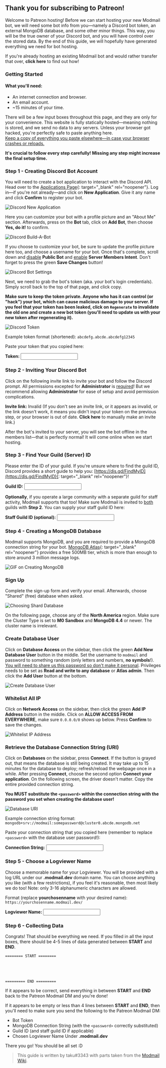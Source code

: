 ## Thank you for subscribing to Patreon!

Welcome to Patreon hosting! Before we can start hosting your new Modmail bot, we will need some bot info from you—namely a Discord bot token, an external MongoDB database, and some other minor things. This way, you will be the true owner of your Discord bot, and you will have control over the stored data. By the end of this guide, we will hopefully have generated everything we need for bot hosting.

If you're already hosting an existing Modmail bot and would rather transfer that over, **click here** to find out how!

### Getting Started

#### What you'll need:
 - An internet connection and browser.
 - An email account.
 - ~15 minutes of your time.

There will be a few input boxes throughout this page, and they are only for your convenience. This website is fully statically hosted—meaning nothing is stored, and we send no data to any servers. Unless your browser got hacked, you're perfectly safe to paste anything here. <br><u>Keep a copy of everything you paste elsewhere—in case your browser crashes or reloads.</u>

**It's crucial to follow every step carefully! Missing any step might increase the final setup time.**


### Step 1 - Creating Discord Bot Account

You will need to create a bot application to interact with the Discord API. Head over to the [Applications Page](https://discordapp.com/developers/applications/){: target="_blank" rel="noopener"}. Log in—if you're not already—and click on **New Application**. Give it any name and click **Confirm** to register your bot. 

![Discord New Application](https://i.imgur.com/sTsk6wz.png)

Here you can customize your bot with a profile picture and an "About Me" section. Afterwards, press on the **Bot** tab, click on **Add Bot**, then choose **Yes, do it!** to confirm.

![Discord Build-A-Bot](https://i.imgur.com/6MikkYq.png)

If you choose to customize your bot, be sure to update the profile picture here too, and choose a username for your bot. Once that's complete, scroll down and <u>disable</u> **Public Bot** and <u>enable</u> **Server Members Intent**. Don't forget to press the green **Save Changes** button!

![Discord Bot Settings](https://i.imgur.com/WljgVfP.png)

Next, we need to grab the bot's token (aka. your bot's login credentials). Simply scroll back to the top of that page, and click copy.

**Make sure to keep the token private. Anyone who has it can control (or "hack") your bot, which can cause malicious damage to your server. If you feel that your token has been leaked, click on `Regenerate` to invalidate the old one and create a new bot token (you'll need to update us with your new token after regenerating it).**

![Discord Token](https://i.imgur.com/1G8oQ8V.png)

Example token format (shortened): `abcdefg.abcde.abcdefg12345`

Paste your token that you copied here:

**Token:** <input id="token" oninput="document.getElementById('enteredtoken').innerText = 'TOKEN=' + this.value; document.getElementById('invitelink').href = document.getElementById('invitelink').innerText = 'https://discord.com/oauth2/authorize?scope=bot&permissions=2953309432&client_id=' + atob(this.value.split('.')[0]);">


### Step 2 - Inviting Your Discord Bot

Click on the following invite link to invite your bot and follow the Discord prompt. All permissions excepted for **Administrator** is <u>required</u>! But we recommend allowing **Administrator** for ease of setup and avoid permission complications.

**Invite link:** <a target="_blank" rel="noopener" id="invitelink">Invalid</a>
(If you don't see an invite link, or it appears as invalid, or the link doesn't work, it means you didn't input your token on the previous step, or your browser is out of date. **Click here** to manually make an invite link.)

After the bot's invited to your server, you will see the bot offline in the members list—that is perfectly normal! It will come online when we start hosting.


### Step 3 - Find Your Guild (Server) ID

Please enter the ID of your guild. If you're unsure where to find the guild ID, Discord provides a short guide to help you: [https://dis.gd/FindMyID](https://dis.gd/FindMyID){: target="_blank" rel="noopener"}!

**Guild ID:** <input id="guild" oninput="document.getElementById('enteredguild').innerText = 'GUILD_ID=' + this.value;">

**Optionally**, if you operate a large community with a separate guild for staff activity, Modmail supports that too! Make sure Modmail is invited to <u>both</u> guilds with **Step 2**. You can supply your staff guild ID here:

**Staff Guild ID (optional):** <input id="staffguild" oninput="if (!this.value){document.getElementById('enteredstaffguild').innerText = ''; document.getElementById('enteredstaffguild').style['display'] = 'none'; document.getElementById('staffguildbr').style['display'] = 'none';} else {document.getElementById('enteredstaffguild').innerText = 'MODMAIL_GUILD_ID=' + this.value; document.getElementById('enteredstaffguild').style.removeProperty('display'); document.getElementById('staffguildbr').style.removeProperty('display');}">


### Step 4 - Creating a MongoDB Database

Modmail supports MongoDB, and you are required to provide a MongoDB connection string for your bot. [MongoDB Atlas](https://www.mongodb.com/cloud/atlas){: target="_blank" rel="noopener"} provides a free 500MB tier, which is more than enough to store around 3 million message logs.

![GIF on Creating MongoDB](https://i.imgur.com/A7S2nPJ.gif)

### Sign Up

Complete the sign-up form and verify your email. Afterwards, choose "Shared" (free) database when asked. 

![Choosing Shard Database](https://i.imgur.com/lGchKpq.png)

On the following page, choose any of the **North America** region. Make sure the Cluster Type is set to **M0 Sandbox** and **MongoDB 4.4** or newer. The cluster name is irrelevant. 

### Create Database User

Click on **Database Access** on the sidebar, then click the green **Add New Database User** button in the middle. Set the username to `modmail` and password to something random (only letters and numbers, **no symbols**!). <u>You will need to share us this password so don't make it personal</u>. Privileges needs to be set as **Read and write to any database** or **Atlas admin**. Then click the **Add User** button at the bottom.

![Create Database User](https://i.imgur.com/TI1R4nN.png)

### Whitelist All IP

Click on **Network Access** on the sidebar, then click the green **Add IP Address** button in the middle. Click on **ALLOW ACCESS FROM EVERYWHERE**, make sure `0.0.0.0/0` shows up below. Press **Confirm** to save the changes.

![Whitelist IP Address](https://i.imgur.com/53nWYjK.png)

### Retrieve the Database Connection String (URI)

Click on **Databases** on the sidebar, press **Connect**. If the button is grayed out, that means the database is still being created. It may take up to 15 minutes for the database to deploy; refresh/reload the webpage once in a while. After pressing **Connect**, choose the second option **Connect your application**. On the following screen, the driver doesn't matter. Copy the entire provided connection string.

**You MUST substitute the `<password>` within the connection string with the password you set when creating the database user!**

![Database URI](https://i.imgur.com/tqiGwag.png)

Example connection string format: `mongodb+srv://modmail:somepassword@cluster0.abcde.mongodb.net`

Paste your connection string that you copied here (remember to replace `<password>` with the database user password!):

**Connection String:** <input id="mongo" oninput="document.getElementById('enteredmongo').innerText = 'DATABASE_URI=' + this.value;">


### Step 5 - Choose a Logviewer Name

Choose a memorable name for your Logviewer. You will be provided with a log URL under our **.modmail.dev** domain name. You can choose anything you like (with a few restrictions), if you feel it's reasonable, then most likely we do too! Note: only 3-16 alphanumeric characters are allowed.

Format (replace **yourchosenname** with your desired name): `https://yourchosenname.modmail.dev/`

**Logviewer Name:** <input id="logviewer" oninput="document.getElementById('enteredlogviewer').innerText = 'LOG_URI=' + this.value;">


### Step 6 - Collecting Data

Congrats! That should be everything we need. If you filled in all the input boxes, there should be 4-5 lines of data generated between **START** and **END**.

`======== START ========`<br>
<code id="enteredlogviewer"></code><br>
<code id="enteredtoken"></code><br>
<code id="enteredmongo"></code><br>
<code id="enteredguild"></code><br>
<code id="enteredstaffguild" style="display:none;"></code><br id="staffguildbr" style="display:none;">
`========= END =========`

If it appears to be correct, send everything in between **START** and **END** back to the Patreon Modmail DM and you're done!

If it appears to be empty or less than 4 lines between **START** and **END**, then you'll need to make sure you send the following to the Patreon Modmail DM:
- Bot Token
- MongoDB Connection String (with the `<password>` correctly substituted)
- Guild ID (and staff guild ID if applicable)
- Chosen Logviewer Name Under **.modmail.dev**

There you go! You should be all set :D

> This guide is written by taku#3343 with parts taken from the [Modmail Wiki](https://github.com/kyb3r/modmail/wiki/Installation).
